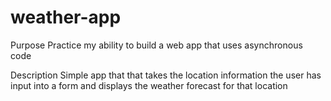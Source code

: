 # weather-app
Purpose
Practice my ability to build a web app that uses asynchronous code

Description 
Simple app that that takes the location information the user has input into a form and displays the weather forecast for that location


